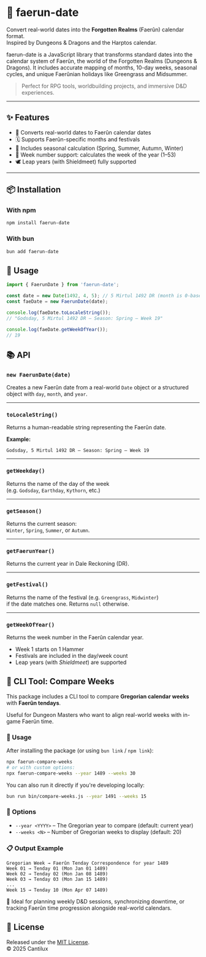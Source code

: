 # 📅 faerun-date

Convert real-world dates into the **Forgotten Realms** (Faerûn) calendar format.  
Inspired by Dungeons & Dragons and the Harptos calendar.

faerun-date is a JavaScript library that transforms standard dates into the calendar system of Faerûn, the world of the Forgotten Realms (Dungeons & Dragons). It includes accurate mapping of months, 10-day weeks, seasonal cycles, and unique Faerûnian holidays like Greengrass and Midsummer.

> Perfect for RPG tools, worldbuilding projects, and immersive D&D experiences.

---

## ✨ Features

- 📅 Converts real-world dates to Faerûn calendar dates
- 🗓️ Supports Faerûn-specific months and festivals
- 🌱 Includes seasonal calculation (Spring, Summer, Autumn, Winter)
- 📆 Week number support: calculates the week of the year (1–53)
- 🕊️ Leap years (with Shieldmeet) fully supported

---

## 📦 Installation

### With npm

```bash
npm install faerun-date
```

### With bun

```bash
bun add faerun-date
```

## 🧙 Usage

```js
import { FaerunDate } from 'faerun-date';

const date = new Date(1492, 4, 5); // 5 Mirtul 1492 DR (month is 0-based)
const faeDate = new FaerunDate(date);

console.log(faeDate.toLocaleString());
// "Godsday, 5 Mirtul 1492 DR – Season: Spring – Week 19"

console.log(faeDate.getWeekOfYear());
// 19
```

## 📚 API

### `new FaerunDate(date)`

Creates a new Faerûn date from a real-world `Date` object or a structured object with `day`, `month`, and `year`.

---

### `toLocaleString()`

Returns a human-readable string representing the Faerûn date.

**Example:**

```
Godsday, 5 Mirtul 1492 DR – Season: Spring – Week 19
```

---

### `getWeekday()`

Returns the name of the day of the week  
(e.g. `Godsday`, `Earthday`, `Kythorn`, etc.)

---

### `getSeason()`

Returns the current season:  
`Winter`, `Spring`, `Summer`, or `Autumn`.

---

### `getFaerunYear()`

Returns the current year in Dale Reckoning (DR).

---

### `getFestival()`

Returns the name of the festival (e.g. `Greengrass`, `Midwinter`)  
if the date matches one. Returns `null` otherwise.

---

### `getWeekOfYear()`

Returns the week number in the Faerûn calendar year.

- Week 1 starts on 1 Hammer
- Festivals are included in the day/week count
- Leap years (with *Shieldmeet*) are supported

## 🧰 CLI Tool: Compare Weeks

This package includes a CLI tool to compare **Gregorian calendar weeks** with **Faerûn tendays**.

Useful for Dungeon Masters who want to align real-world weeks with in-game Faerûn time.

### 🔧 Usage

After installing the package (or using `bun link` / `npm link`):

```bash
npx faerun-compare-weeks
# or with custom options:
npx faerun-compare-weeks --year 1489 --weeks 30
```

You can also run it directly if you're developing locally:

```bash
bun run bin/compare-weeks.js --year 1491 --weeks 15
```

### 🧩 Options

- `--year <YYYY>` – The Gregorian year to compare (default: current year)
- `--weeks <N>` – Number of Gregorian weeks to display (default: 20)

### 📋 Output Example

```text
Gregorian Week → Faerûn Tenday Correspondence for year 1489
Week 01 → Tenday 01 (Mon Jan 01 1489)
Week 02 → Tenday 02 (Mon Jan 08 1489)
Week 03 → Tenday 03 (Mon Jan 15 1489)
...
Week 15 → Tenday 10 (Mon Apr 07 1489)
```

🧙 Ideal for planning weekly D&D sessions, synchronizing downtime, or tracking Faerûn time progression alongside real-world calendars.

## 📜 License

Released under the [MIT License](./LICENSE).  
© 2025 Cantilux
